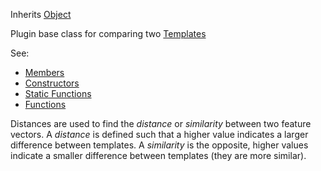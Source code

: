 <!-- DISTANCE -->

Inherits [Object](../object/object.md)

Plugin base class for comparing two [Templates](../template/template.md)

See:

* [Members](members.md)
* [Constructors](constructors.md)
* [Static Functions](statics.md)
* [Functions](functions.md)

Distances are used to find the *distance* or *similarity* between two feature vectors. A *distance* is defined such that a higher value indicates a larger difference between templates. A *similarity* is the opposite, higher values indicate a smaller difference between templates (they are more similar).
